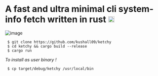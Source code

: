 <h1>A fast and ultra minimal cli system-info fetch written in rust <img class="emoji" alt="crab" height="20" width="20" src="https://github.githubassets.com/images/icons/emoji/unicode/1f980.png"></h1>


![image](https://user-images.githubusercontent.com/83326666/236616565-90f102ac-187c-4578-86c6-1b9347bc1222.png)


<pre><code> $ git clone https://github.com/kushall09/ketchy </code>
<code> $ cd ketchy && cargo build --release </code>
<code> $ cargo run</code></pre>
<i>To install as user binary !</i>
<pre>
<code> $ cp target/debug/ketchy /usr/local/bin </code>
</pre>




